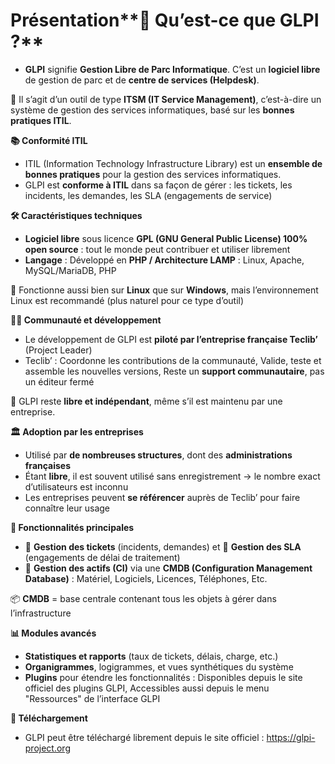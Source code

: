# Présentation**🧾 Qu’est-ce que GLPI ?**

- **GLPI** signifie **Gestion Libre de Parc Informatique**. C’est un **logiciel libre** de gestion de parc et de **centre de services (Helpdesk)**.

🎯 Il s’agit d’un outil de type **ITSM (IT Service Management)**, c’est-à-dire un système de gestion des services informatiques, basé sur les **bonnes pratiques ITIL**.



**📚 Conformité ITIL**

- ITIL (Information Technology Infrastructure Library) est un **ensemble de bonnes pratiques** pour la gestion des services informatiques.
- GLPI est **conforme à ITIL** dans sa façon de gérer : les tickets, les incidents, les demandes, les SLA (engagements de service)



**🛠️ Caractéristiques techniques**

- **Logiciel libre** sous licence **GPL (GNU General Public License) 100% open source** : tout le monde peut contribuer et utiliser librement
- **Langage** : Développé en **PHP / Architecture LAMP** : Linux, Apache, MySQL/MariaDB, PHP

🔁 Fonctionne aussi bien sur **Linux** que sur **Windows**, mais l’environnement Linux est recommandé (plus naturel pour ce type d’outil)



**🧑‍💻 Communauté et développement**

- Le développement de GLPI est **piloté par l’entreprise française Teclib’** (Project Leader)
- Teclib’ : Coordonne les contributions de la communauté, Valide, teste et assemble les nouvelles versions, Reste un **support communautaire**, pas un éditeur fermé

🧠 GLPI reste **libre et indépendant**, même s’il est maintenu par une entreprise.



**🏛️ Adoption par les entreprises**

- Utilisé par **de nombreuses structures**, dont des **administrations françaises**
- Étant **libre**, il est souvent utilisé sans enregistrement → le nombre exact d’utilisateurs est inconnu
- Les entreprises peuvent **se référencer** auprès de Teclib’ pour faire connaître leur usage



**📌 Fonctionnalités principales**

- 🎫 **Gestion des tickets** (incidents, demandes) et 📄 **Gestion des SLA** (engagements de délai de traitement)
- 🧩 **Gestion des actifs (CI)** via une **CMDB (Configuration Management Database)** : Matériel, Logiciels, Licences, Téléphones, Etc.

📦 **CMDB** = base centrale contenant tous les objets à gérer dans l’infrastructure



**📊 Modules avancés**

- **Statistiques et rapports** (taux de tickets, délais, charge, etc.)
- **Organigrammes**, logigrammes, et vues synthétiques du système
- **Plugins** pour étendre les fonctionnalités : Disponibles depuis le site officiel des plugins GLPI, Accessibles aussi depuis le menu "Ressources" de l’interface GLPI



**💾 Téléchargement**

- GLPI peut être téléchargé librement depuis le site officiel : <https://glpi-project.org>
